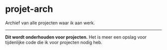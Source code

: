 # projet-arch

Archief van alle projecten waar ik aan werk.

---

**Dit wordt onderhouden voor projecten.** Het is meer een opslag voor tijdenlijke code die ik voor projecten nodig heb.